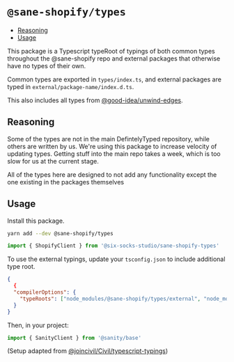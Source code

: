 # `@sane-shopify/types`

<!-- toc -->
- [Reasoning](#reasoning)
- [Usage](#usage)

<!-- tocstop -->

This package is a Typescript typeRoot of typings of both common types throughout the @sane-shopify repo and external packages that otherwise have no types of their own.

Common types are exported in `types/index.ts`, and external packages are typed in `external/package-name/index.d.ts`.

This also includes all types from [@good-idea/unwind-edges](https://www.github.com/good-idea/unwind-edges).

## Reasoning

Some of the types are not in the main DefintelyTyped repository, while others are written by us.
We're using this package to increase velocity of updating types. Getting stuff into the main repo takes a week,
which is too slow for us at the current stage.

All of the types here are designed to not add any functionality except the one existing in the packages themselves

## Usage

Install this package.

```bash
yarn add --dev @sane-shopify/types
```

```ts
import { ShopifyClient } from '@six-socks-studio/sane-shopify-types'
```

To use the external typings, update your `tsconfig.json` to include additional type root.

```json
{
  {
  "compilerOptions": {
    "typeRoots": ["node_modules/@sane-shopify/types/external", "node_modules/@types"]
  }
}
```

Then, in your project:

```ts
import { SanityClient } from '@sanity/base'
```

(Setup adapted from [@joincivil/Civil/typescript-typings](https://github.com/joincivil/Civil/tree/master/packages/typescript-typings))
